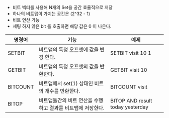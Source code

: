 - 비트 벡터를 사용해 N개의 Set을 공간 효율적으로 저장
- 하나의 비트맵이 가지는 공간은 (2^32 - 1)
- 비트 연산 가능
- 세팅 하지 않은 bit 를 호출하면 해당 값은 0 이 나온다.

|명령어|기능|예제|
|------|---|---|
|SETBIT|비트맵의 특정 오프셋에 값을 변경 한다.|SETBIT visit 10 1|
|GETBIT|비트맵의 특정 오프셋의 값을 반환한다.|GETBIT visit 10|
|BITCOUNT|비트맵에서 set(1) 상태인 비트의 개수를 반환한다.|BITCOUNT visit|
|BITOP|비트맵들간의 비트 연산을 수행하고 결과를 비트맵에 저장한다.|BITOP AND result today yesterday|